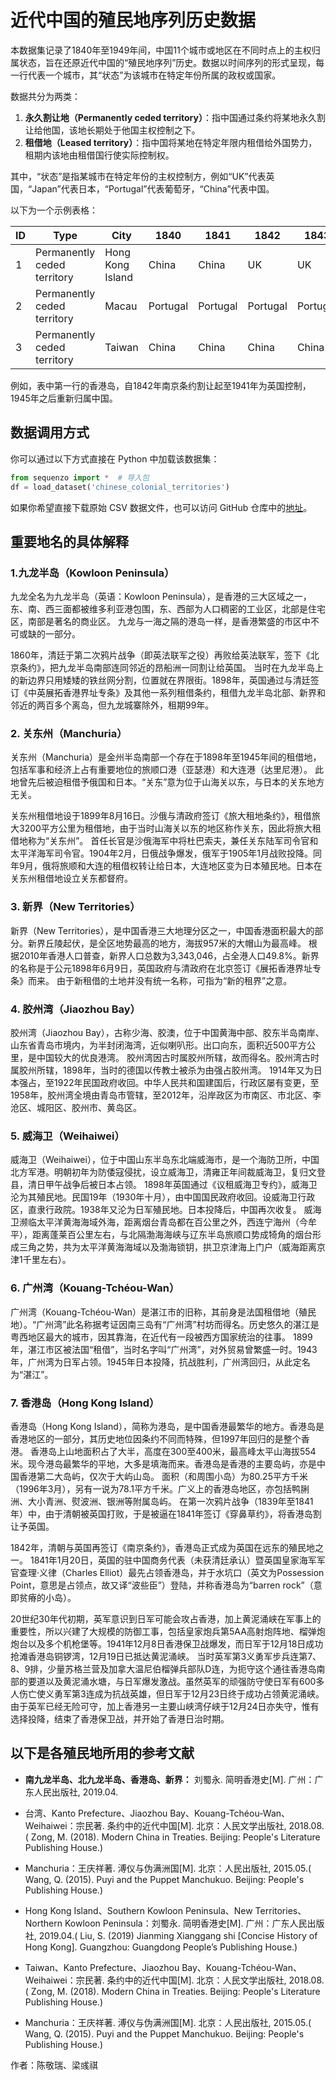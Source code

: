 <!--
 * @Author: Yuqi Liang dawson1900@live.com
 * @Date: 2025-08-04 22:39:16
 * @LastEditors: Yuqi Liang dawson1900@live.com
 * @LastEditTime: 2025-09-11 14:30:05
 * @FilePath: /SequenzoWebsite/docs/zh/datasets/chinese-territories-colonial-history.md
 * @Description: 这是默认设置,请设置`customMade`, 打开koroFileHeader查看配置 进行设置: https://github.com/OBKoro1/koro1FileHeader/wiki/%E9%85%8D%E7%BD%AE
-->
# 近代中国的殖民地序列历史数据

本数据集记录了1840年至1949年间，中国11个城市或地区在不同时点上的主权归属状态，旨在还原近代中国的“殖民地序列”历史。数据以时间序列的形式呈现，每一行代表一个城市，其“状态”为该城市在特定年份所属的政权或国家。

数据共分为两类：

1. **永久割让地（Permanently ceded territory）**：指中国通过条约将某地永久割让给他国，该地长期处于他国主权控制之下。
2. **租借地（Leased territory）**：指中国将某地在特定年限内租借给外国势力，租期内该地由租借国行使实际控制权。

其中，“状态”是指某城市在特定年份的主权控制方，例如“UK”代表英国，“Japan”代表日本，“Portugal”代表葡萄牙，“China”代表中国。

以下为一个示例表格：

| ID | Type                        | City             | 1840     | 1841     | 1842     | 1843     | 1844     | ... | 1945     | 1946     | 1947     | 1948     | 1949     |
| -- | --------------------------- | ---------------- | -------- | -------- | -------- | -------- | -------- | --- | -------- | -------- | -------- | -------- | -------- |
| 1  | Permanently ceded territory | Hong Kong Island | China    | China    | UK       | UK       | UK       | ... | China    | China    | China    | China    | China    |
| 2  | Permanently ceded territory | Macau            | Portugal | Portugal | Portugal | Portugal | Portugal | ... | Portugal | Portugal | Portugal | Portugal | Portugal |
| 3  | Permanently ceded territory | Taiwan           | China    | China    | China    | China    | China    | ... | Japan    | Japan    | Japan    | China    | China    |

例如，表中第一行的香港岛，自1842年南京条约割让起至1941年为英国控制，1945年之后重新归属中国。

## 数据调用方式

你可以通过以下方式直接在 Python 中加载该数据集：

```python
from sequenzo import *  # 导入包
df = load_dataset('chinese_colonial_territories')
```

如果你希望直接下载原始 CSV 数据文件，也可以访问 GitHub 仓库中的[地址](https://github.com/Liang-Team/Sequenzo/blob/main/sequenzo/datasets/chinese_colonial_territories.csv)。

## 重要地名的具体解释

### 1.九龙半岛（Kowloon Peninsula）

九龙全名为九龙半岛（英语：Kowloon Peninsula），是香港的三大区域之一，东、南、西三面都被维多利亚港包围，东、西部为人口稠密的工业区，北部是住宅区，南部是著名的商业区。
九龙与一海之隔的港岛一样，是香港繁盛的市区中不可或缺的一部分。

1860年，清廷于第二次鸦片战争（即英法联军之役）再败给英法联军，签下《北京条约》，把九龙半岛南部连同邻近的昂船洲一同割让给英国。
当时在九龙半岛上的新边界只用矮矮的铁丝网分割，位置就在界限街。1898年，英国通过与清廷签订《中英展拓香港界址专条》及其他一系列租借条约，租借九龙半岛北部、新界和邻近的两百多个离岛，但九龙城寨除外，租期99年。

### 2. 关东州（Manchuria）

关东州（Manchuria）是金州半岛南部一个存在于1898年至1945年间的租借地，包括军事和经济上占有重要地位的旅顺口港（亚瑟港）和大连港（达里尼港）。
此地曾先后被迫租借予俄国和日本。“关东”意为位于山海关以东，与日本的关东地方无关。

关东州租借地设于1899年8月16日。沙俄与清政府签订《旅大租地条约》，租借旅大3200平方公里为租借地，由于当时山海关以东的地区称作关东，因此将旅大租借地称为“关东州”。
首任长官是沙俄海军中将杜巴索夫，兼任关东陆军司令官和太平洋海军司令官。1904年2月，日俄战争爆发，俄军于1905年1月战败投降。同年9月，俄将旅顺和大连的租借权转让给日本，大连地区变为日本殖民地。日本在关东州租借地设立关东都督府。

### 3. 新界（New Territories）

新界（New Territories），是中国香港三大地理分区之一，中国香港面积最大的部分。新界丘陵起伏，是全区地势最高的地方，海拔957米的大帽山为最高峰。
根据2010年香港人口普查，新界人口总数为3,343,046，占全港人口49.8%。新界的名称是于公元1898年6月9日，英国政府与清政府在北京签订《展拓香港界址专条》而来。
由于新租借的土地并没有统一名称，可指为“新的租界”之意。

### 4. 胶州湾（Jiaozhou Bay）

胶州湾（Jiaozhou Bay），古称少海、胶澳，位于中国黄海中部、胶东半岛南岸、山东省青岛市境内，为半封闭海湾，近似喇叭形。出口向东，面积近500平方公里，是中国较大的优良港湾。
胶州湾因古时属胶州所辖，故而得名。胶州湾古时属胶州所辖，1898年，当时的德国以传教士被杀为由强占胶州湾。
1914年又为日本强占，至1922年民国政府收回。中华人民共和国建国后，行政区屡有变更，至1958年，胶州湾全境由青岛市管辖，至2012年，沿岸政区为市南区、市北区、李沧区、城阳区、胶州市、黄岛区。

### 5. 威海卫（Weihaiwei）

威海卫（Weihaiwei），位于中国山东半岛东北端威海市，是一个海防卫所，中国北方军港。明朝初年为防倭寇侵扰，设立威海卫，清雍正年间裁威海卫，复归文登县，清日甲午战争后被日本占领。
1898年英国通过《议租威海卫专约》，威海卫沦为其殖民地。民国19年（1930年十月），由中国国民政府收回。设威海卫行政区，直隶行政院。1938年又沦为日军殖民地。日本投降后，中国再次收复。
威海卫濒临太平洋黄海海域外海，距离烟台青岛都在百公里之外，西连宁海州（今牟平），距离蓬莱百公里左右，与北隔渤海海峡与辽东半岛旅顺口势成犄角的烟台形成三角之势，共为太平洋黄海海域以及渤海锁钥，拱卫京津海上门户（威海距离京津1千里左右）。

### 6. 广州湾（Kouang-Tchéou-Wan）

广州湾（Kouang-Tchéou-Wan）是湛江市的旧称，其前身是法国租借地（殖民地）。“广州湾”此名称据考证因南三岛有“广州湾”村坊而得名。历史悠久的湛江是粤西地区最大的城市，因其靠海，在近代有一段被西方国家统治的往事。
1899年，湛江市区被法国“租借”，当时名字叫“广州湾”，对外贸易曾繁盛一时。1943年，广州湾为日军占领。1945年日本投降，抗战胜利，广州湾回归，从此定名为“湛江”。 

### 7. 香港岛（Hong Kong Island）

香港岛（Hong Kong Island），简称为港岛，是中国香港最繁华的地方。香港岛是香港地区的一部分，其历史地位因条约不同而特殊，但1997年回归的是整个香港。
香港岛上山地面积占了大半，高度在300至400米，最高峰太平山海拔554米。现今港岛最繁华的平地，大多是填海而来。香港岛是香港的主要岛屿，亦是中国香港第二大岛屿，仅次于大屿山岛。
面积（和周围小岛）为80.25平方千米（1996年3月），另有一说为78.1平方千米。广义上的香港岛地区，亦包括鸭脷洲、大小青洲、熨波洲、银洲等附属岛屿。
在第一次鸦片战争（1839年至1841年）中，由于清朝被英国打败，于是被逼在1841年签订《穿鼻草约》，将香港岛割让予英国。

1842年，清朝与英国再签订《南京条约》，香港岛正式成为英国在远东的殖民地之一。
1841年1月20日，英国的驻中国商务代表（未获清廷承认）暨英国皇家海军军官查理·义律（Charles Elliot）最先占领香港岛，并于水坑口（英文为Possession Point，意思是占领点，故又译“波些臣”）登陆，并称香港岛为“barren rock”（意即贫瘠的小岛）。

20世纪30年代初期，英军意识到日军可能会攻占香港，加上黄泥涌峡在军事上的重要性，所以兴建了大规模的防御工事，包括皇家炮兵第5AA高射炮阵地、榴弹炮炮台以及多个机枪堡等。1941年12月8日香港保卫战爆发，而日军于12月18日成功抢滩香港岛铜锣湾，12月19日已抵达黄泥涌峡。
当时英军第3义勇军步兵连第7、8、9排，少量苏格兰营及加拿大温尼伯榴弹兵部队D连，为扼守这个通往香港岛南部的要道以及黄泥涌水塘，与日军爆发激战。虽然英军的顽强防守使日军有600多人伤亡使义勇军第3连成为抗战英雄，但日军于12月23日终于成功占领黄泥涌峡。由于英军已经无险可守，加上香港另一主要山峡湾仔峡于12月24日亦失守，惟有选择投降，结束了香港保卫战，并开始了香港日治时期。

## 以下是各殖民地所用的参考文献

* **南九龙半岛、北九龙半岛、香港岛、新界：** 刘蜀永. 简明香港史[M]. 广州：广东人民出版社, 2019.04.
* 台湾、Kanto Prefecture、Jiaozhou Bay、Kouang-Tchéou-Wan、Weihaiwei：宗民著. 条约中的近代中国[M]. 北京：人民文学出版社, 2018.08.( Zong, M. (2018). Modern China in Treaties. Beijing: People's Literature Publishing House.)
* Manchuria：王庆祥著. 溥仪与伪满洲国[M]. 北京：人民出版社, 2015.05.( Wang, Q. (2015). Puyi and the Puppet Manchukuo. Beijing: People's Publishing House.)

* Hong Kong Island、Southern Kowloon Peninsula、New Territories、Northern Kowloon Peninsula：刘蜀永. 简明香港史[M]. 广州：广东人民出版社, 2019.04.( Liu, S. (2019) Jianming Xianggang shi [Concise History of Hong Kong]. Guangzhou: Guangdong People’s Publishing House.)
* Taiwan、Kanto Prefecture、Jiaozhou Bay、Kouang-Tchéou-Wan、Weihaiwei：宗民著. 条约中的近代中国[M]. 北京：人民文学出版社, 2018.08.( Zong, M. (2018). Modern China in Treaties. Beijing: People's Literature Publishing House.)
* Manchuria：王庆祥著. 溥仪与伪满洲国[M]. 北京：人民出版社, 2015.05.( Wang, Q. (2015). Puyi and the Puppet Manchukuo. Beijing: People's Publishing House.)

作者：陈敬瑞、梁彧祺